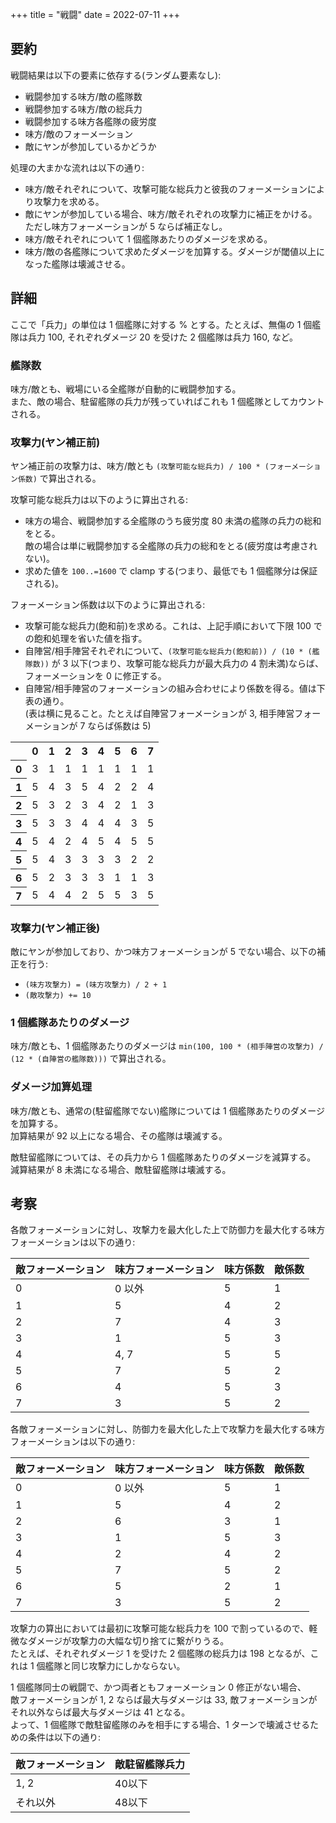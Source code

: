 +++
title = "戦闘"
date = 2022-07-11
+++

## 要約

戦闘結果は以下の要素に依存する(ランダム要素なし):

* 戦闘参加する味方/敵の艦隊数
* 戦闘参加する味方/敵の総兵力
* 戦闘参加する味方各艦隊の疲労度
* 味方/敵のフォーメーション
* 敵にヤンが参加しているかどうか

処理の大まかな流れは以下の通り:

* 味方/敵それぞれについて、攻撃可能な総兵力と彼我のフォーメーションにより攻撃力を求める。
* 敵にヤンが参加している場合、味方/敵それぞれの攻撃力に補正をかける。ただし味方フォーメーションが 5 ならば補正なし。
* 味方/敵それぞれについて 1 個艦隊あたりのダメージを求める。
* 味方/敵の各艦隊について求めたダメージを加算する。ダメージが閾値以上になった艦隊は壊滅させる。


## 詳細

ここで「兵力」の単位は 1 個艦隊に対する % とする。たとえば、無傷の 1 個艦隊は兵力 100, それぞれダメージ 20 を受けた 2 個艦隊は兵力 160, など。

### 艦隊数

味方/敵とも、戦場にいる全艦隊が自動的に戦闘参加する。  
また、敵の場合、駐留艦隊の兵力が残っていればこれも 1 個艦隊としてカウントされる。

### 攻撃力(ヤン補正前)

ヤン補正前の攻撃力は、味方/敵とも `(攻撃可能な総兵力) / 100 * (フォーメーション係数)` で算出される。

攻撃可能な総兵力は以下のように算出される:

* 味方の場合、戦闘参加する全艦隊のうち疲労度 80 未満の艦隊の兵力の総和をとる。  
  敵の場合は単に戦闘参加する全艦隊の兵力の総和をとる(疲労度は考慮されない)。
* 求めた値を `100..=1600` で clamp する(つまり、最低でも 1 個艦隊分は保証される)。

フォーメーション係数は以下のように算出される:

* 攻撃可能な総兵力(飽和前)を求める。これは、上記手順において下限 100 での飽和処理を省いた値を指す。
* 自陣営/相手陣営それぞれについて、`(攻撃可能な総兵力(飽和前)) / (10 * (艦隊数))` が 3 以下(つまり、攻撃可能な総兵力が最大兵力の 4 割未満)ならば、フォーメーションを 0 に修正する。  
* 自陣営/相手陣営のフォーメーションの組み合わせにより係数を得る。値は下表の通り。  
  (表は横に見ること。たとえば自陣営フォーメーションが 3, 相手陣営フォーメーションが 7 ならば係数は 5)

<table>
  <tr><th></th><th>0</th><th>1</th><th>2</th><th>3</th><th>4</th><th>5</th><th>6</th><th>7</th></tr>
  <tr><th>0</th><td>3</td><td>1</td><td>1</td><td>1</td><td>1</td><td>1</td><td>1</td><td>1</td></tr>
  <tr><th>1</th><td>5</td><td>4</td><td>3</td><td>5</td><td>4</td><td>2</td><td>2</td><td>4</td></tr>
  <tr><th>2</th><td>5</td><td>3</td><td>2</td><td>3</td><td>4</td><td>2</td><td>1</td><td>3</td></tr>
  <tr><th>3</th><td>5</td><td>3</td><td>3</td><td>4</td><td>4</td><td>4</td><td>3</td><td>5</td></tr>
  <tr><th>4</th><td>5</td><td>4</td><td>2</td><td>4</td><td>5</td><td>4</td><td>5</td><td>5</td></tr>
  <tr><th>5</th><td>5</td><td>4</td><td>3</td><td>3</td><td>3</td><td>3</td><td>2</td><td>2</td></tr>
  <tr><th>6</th><td>5</td><td>2</td><td>3</td><td>3</td><td>3</td><td>1</td><td>1</td><td>3</td></tr>
  <tr><th>7</th><td>5</td><td>4</td><td>4</td><td>2</td><td>5</td><td>5</td><td>3</td><td>5</td></tr>
</table>

### 攻撃力(ヤン補正後)

敵にヤンが参加しており、かつ味方フォーメーションが 5 でない場合、以下の補正を行う:

* `(味方攻撃力) = (味方攻撃力) / 2 + 1`
* `(敵攻撃力) += 10`

### 1 個艦隊あたりのダメージ

味方/敵とも、1 個艦隊あたりのダメージは `min(100, 100 * (相手陣営の攻撃力) / (12 * (自陣営の艦隊数)))` で算出される。

### ダメージ加算処理

味方/敵とも、通常の(駐留艦隊でない)艦隊については 1 個艦隊あたりのダメージを加算する。  
加算結果が 92 以上になる場合、その艦隊は壊滅する。

敵駐留艦隊については、その兵力から 1 個艦隊あたりのダメージを減算する。  
減算結果が 8 未満になる場合、敵駐留艦隊は壊滅する。


## 考察

各敵フォーメーションに対し、攻撃力を最大化した上で防御力を最大化する味方フォーメーションは以下の通り:

|敵フォーメーション|味方フォーメーション|味方係数|敵係数|
|--|--|--|--|
|0|0 以外|5|1|
|1|5|4|2|
|2|7|4|3|
|3|1|5|3|
|4|4, 7|5|5|
|5|7|5|2|
|6|4|5|3|
|7|3|5|2|

各敵フォーメーションに対し、防御力を最大化した上で攻撃力を最大化する味方フォーメーションは以下の通り:

|敵フォーメーション|味方フォーメーション|味方係数|敵係数|
|--|--|--|--|
|0|0 以外|5|1|
|1|5|4|2|
|2|6|3|1|
|3|1|5|3|
|4|2|4|2|
|5|7|5|2|
|6|5|2|1|
|7|3|5|2|

攻撃力の算出においては最初に攻撃可能な総兵力を 100 で割っているので、軽微なダメージが攻撃力の大幅な切り捨てに繋がりうる。  
たとえば、それぞれダメージ 1 を受けた 2 個艦隊の総兵力は 198 となるが、これは 1 個艦隊と同じ攻撃力にしかならない。

1 個艦隊同士の戦闘で、かつ両者ともフォーメーション 0 修正がない場合、  
敵フォーメーションが 1, 2 ならば最大与ダメージは 33, 敵フォーメーションがそれ以外ならば最大与ダメージは 41 となる。  
よって、1 個艦隊で敵駐留艦隊のみを相手にする場合、1 ターンで壊滅させるための条件は以下の通り:

|敵フォーメーション|敵駐留艦隊兵力|
|--|--|
|1, 2|40以下|
|それ以外|48以下|
